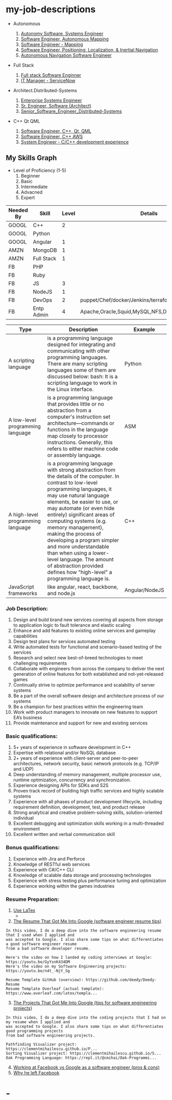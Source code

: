 # my-job-descriptions
- Autonomous
  1. [Autonomy Software, Systems Engineer](Autonomy_Software-Systems_Engineer.md)
  1. [Software Engineer, Autonomous Mapping](Software_Engineer-Autonomous_Mapping.md)
  1. [Software Engineer - Mapping ](Software_Engineer_Mapping.md)
  1. [Software Engineer, Positioning, Localization, & Inertial Navigation](Software_Engineer-Positioning-Localization-Inertial-Navigation.md)
  1. [Autonomous Navigation Software Engineer](Autonomous_Navigation_Software_Engineer.md)

- Full Stack
  1. [Full stack Software Enginner](Software_Engineer-Full_Stack.md)
  1. [IT Manager - ServiceNow](ITManager_ServiceNow.md)
 
- Architect.Distributed-Systems
  1. [Enterprise Systems Engineer](Enterprise_Systems_Engineer.md)
  1. [Sr. Engineer, Software (Architect)](Senior_Software_Engineer-Architect.md)
  1. [Senior_Software_Engineer_Distributed-Systems](Senior_Software_Engineer_Distributed-Systems.md)
  
- C++ Qt QML
  1. [Software Engineer, C++, Qt, QML](Software_Engineer_C++QtQML.md)
  1. [Software Engineer, C++ AWS](Software_Engineer_C++.md)
  1. [System Engineer - C/C++ development experience](System_Engineer.md)

## My Skills Graph
- Level of Proficiency (1-5) 
  1. Beginner
  2. Basic
  3. Intermediate
  4. Advacned
  5. Expert

|Needed By| Skill | Level | Details |TARGET |
| --- | --- | --- | --- | --- |
| GOOGL |C++ | 2 | |3 |
| GOOGL | Python | | |
| GOOGL | Angular | 1 | | 2 |
| AMZN | MongoDB | 1 | | 2 |
| AMZN | Full Stack | 1 | | 2 |
| FB | PHP | | |
| FB | Ruby | | |
| FB | JS | 3 | | 4 | 
| FB | NodeJS| 1 | | 2 |
| FB | DevOps| 2 |puppet/Chef/docker/Jenkins/terraform| 3 |
| FB | Entp Admin | 4 |Apache,Oracle,Squid,MySQL,NFS,DHCP,SSH,DNS,SNMP| 5 |

|  Type    |  Description | Example |
| --- | --- | --- |
| A scripting language | is a programming language designed for integrating and communicating with other programming languages. There are many scripting languages some of them are discussed below: bash: It is a scripting language to work in the Linux interface.| Python |
|A low-level programming language |is a programming language that provides little or no abstraction from a computer's instruction set architecture—commands or functions in the language map closely to processor instructions. Generally, this refers to either machine code or assembly language. | ASM |
| A high-level programming language | is a programming language with strong abstraction from the details of the computer. In contrast to low-level programming languages, it may use natural language elements, be easier to use, or may automate (or even hide entirely) significant areas of computing systems (e.g. memory management), making the process of developing a program simpler and more understandable than when using a lower-level language. The amount of abstraction provided defines how "high-level" a programming language is.| C++ |
|JavaScript frameworks |like angular, react, backbone, and node.js| Angular/NodeJS|



### Job Description:

 1. Design and build brand new services covering all aspects from storage to application logic to fault tolerance and elastic scaling
 1. Enhance and add features to existing online services and gameplay capabilities
 1. Design test plans for services automated testing
 1. Write automated tests for functional and scenario-based testing of the services
 1. Research and select new best-of-breed technologies to meet challenging requirements
 1. Collaborate with engineers from across the company to deliver the next generation of online features for both established and not-yet-released games
 1. Continually strive to optimize performance and scalability of server systems
 1. Be a part of the overall software design and architecture process of our systems
 1. Be a champion for best practices within the engineering team
 1. Work with product managers to innovate on new features to support EA’s business
 1. Provide maintenance and support for new and existing services
 
### Basic qualifications:

 1. 5+ years of experience in software development in C++
 1. Expertise with relational and/or NoSQL database
 1. 2+ years of experience with client-server and peer-to-peer architectures, network security, basic network protocols (e.g. TCP/IP and UDP)
 1. Deep understanding of memory management, multiple processor use, runtime optimization, concurrency and synchronization.
 1. Experience designing APIs for SDKs and S2S
 1. Proven track record of building high traffic services and highly scalable systems
 1. Experience with all phases of product development lifecycle, including requirement definition, development, test, and product release
 1. Strong analytical and creative problem-solving skills, solution-oriented individual
 1. Excellent debugging and optimization skills working in a multi-threaded environment
 1. Excellent written and verbal communication skill
 
### Bonus qualifications:

 1. Experience with Jira and Perforce
 1. Knowledge of RESTful web services
 1. Experience with C#/C++ CLI
 1. Knowledge of scalable data storage and processing technologies
 1. Experience with stress testing plus performance tuning and optimization
 1. Experience working within the games industries
 
 
### Resume Preparation: 
1. [Use LaTex](https://linuxconfig.org/how-to-install-latex-on-ubuntu-18-04-bionic-beaver-linux)
   - [](https://github.com/deedy/Deedy-Resume)
2. [The Resume That Got Me Into Google (software engineer resume tips)](https://www.youtube.com/watch?v=aKjsy-b00QM)
```
In this video, I do a deep dive into the software engineering resume that I used when I applied and 
was accepted to Google. I also share some tips on what differentiates a good software engineer resume
from a bad software developer resume.

Here's the video on how I landed my coding interviews at Google: https://youtu.be/GyYsnK434DM
Here's the video on my Software Engineering projects: https://youtu.be/n4t_-NjY_Sg

Resume Template GitHub (overview): https://github.com/deedy/Deedy-Resume
Resume Template Overleaf (actual template): https://www.overleaf.com/latex/templa...
```
3. [The Projects That Got Me Into Google (tips for software engineering projects)](https://www.youtube.com/watch?v=n4t_-NjY_Sg)
```
In this video, I do a deep dive into the coding projects that I had on my resume when I applied and
was accepted to Google. I also share some tips on what differentiates good programming projects 
from bad software engineering projects.

Pathfinding Visualizer project: https://clementmihailescu.github.io/P...
Sorting Visualizer project: https://clementmihailescu.github.io/S...
Oak Programming Language: https://repl.it/@cmihai/Oak-Programmi...
```
4. [Working at Facebook vs Google as a software engineer (pros & cons)](https://www.youtube.com/watch?v=_aXbD6ysQG0)
5. [Why he left Facebook](https://www.youtube.com/watch?v=I_CyYZ__nPI)

 # -

